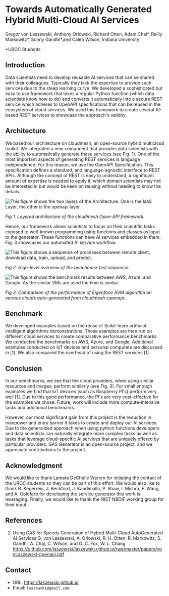 # Towards Automatically Generated Hybrid Multi-Cloud AI Services

Gregor von Laszewski, Anthony Orlowski, Richard Otten, Adam Chai*,
Reilly Markowitz*, Sunny Gandhi*,and Caleb Wilson, Indiana University

*UROC Students

## Introduction

Data scientists need to develop reusable AI services that can be
shared with their colleagues. Typically they lack the expertise to
provide such services due to the steep learning curve.  We developed a
sophisticated but easy to use framework that takes a regular Python
function (which data scientists know how to do) and converts it
automatically into a secure REST service which adheres to OpenAPI
specifications that can be reused in the ecosystem of cloud
services. We used this framework to create several AI-based REST
services to showcase the approach's validity.


## Architecture

We based our architecture on cloudmesh, an open-source hybrid
multicloud toolkit. We integrated a new component that provides data
scientists with the ability to automatically generate these services
(see Fig. 1). One of the most important aspects of generating REST
services is language independence. For this reason, we use the OpenAPI
Specification. This specification defines a standard, and
language-agnostic interface to REST APIs. Although the concept of REST
is easy to understand, a significant amount of expertise is needed to
apply it, which domain scientists may not be interested in but would
be keen on reusing without needing to know the details.


![This figure shows the two layers of the Architecture. One is the IaaS Layer, the other is the openapi layer.](images/openapi-arch-new-2.png)

*Fig 1. Layered architecture of the cloudmesh Open\-API framework.*

Hence, our framework allows scientists to focus on their scientific
tasks exposed to well-known programming using functions and classes as
input to the generator. These functions can have AI services embedded
in them. Fig. 3 showcases our automated AI service workflow.


![This figure shows a sequence of processes between remote client, download data, train, upload, and predict.](images/architecture-openapi-1.png)

*Fig 2. High-level overview of the benchmark test sequence.*


![This figure shows the benchmark results between AWS, Azure, and Google. As the similar VMs are used the time is similar.](images/ai_service_workflow_runtime.png)

*Fig 3. Comparison of the performance of Eigenface SVM algorithm on various clouds auto-generated from cloudmesh-openapi.*

## Benchmark

We developed examples based on the reuse of Scikit-learn artificial
intelligent algorithms demonstrations. These examples are then run on
different cloud services to create comparative performance
benchmarks. We conducted the benchmarks on AWS, Azure, and
Google. Additional examples conducted on IoT devices and personal
computers are discussed in [1]. We also compared the overhead of using
the REST services [1].


## Conclusion

In our benchmarks, we see that the cloud providers, when using similar
resources and images, perform similarly (see Fig. 3). For small enough
examples we find that IoT devices (such as Raspberry PI's) perform
very well [1]. Due to this good performance, the PI's are very
cost-effective for the examples we chose.  Future, work will include
more compute-intensive tasks and additional benchmarks.

However, our most significant gain from this project is the reduction
in manpower and entry barrier it takes to create and deploy our AI
services. Due to the generalized approach when using python functions
developers and data scientists can naturally integrate more complex
tasks as well as tasks that leverage cloud-specific AI services that
are uniquely offered by particular providers. GAS Generator is an
open-source project, and we appreciate contributions to the project.

## Acknowledgment

We would like to thank Lamara DeChelle Warren for initiating the
contact of the UROC students so they can be part of this effort.  We
would also like to thank B. Kegerreis, J. Beckford, J. Kandimalla,
P. Shaw, I. Mishra, F. Wang, and A. Goldfarb for developing the
service generator this work is leveraging. Finally, we would like to
thank the NIST NBDIF working group for their input.

## References

1. Using GAS for Speedy Generation of Hybrid Multi-Cloud AutoGenerated
   AI Services G. von Laszewski, A. Orlowski, R. H. Otten,
   R. Markowitz, S. Gandhi, A. Chai, C. Wilson, and G. C. Fox,
   W. L. Chang
   <https://github.com/laszewski/laszewski.github.io/raw/master/papers/vonLaszewski-openapi.pdf>

## Contact

* URL: <https://laszewski.github.io>
* Email: `laszewski@gmail.com`
